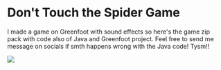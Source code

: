 # Don't Touch the Spider Game
I made a game on Greenfoot with sound effects so here's the game zip pack with code also of Java and Greenfoot project. Feel free to send me message on socials if smth happens wrong with the Java code! Tysm!!

<img src="https://i.postimg.cc/wjP5QDhZ/Screenshot-2025-03-31-191324.png">
